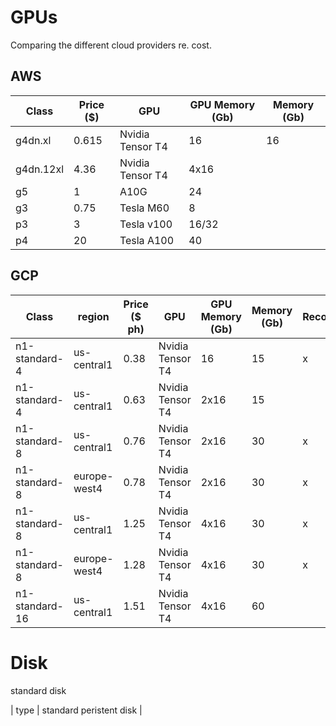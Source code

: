 # GPUs

Comparing the different cloud providers re. cost.

## AWS

| Class     | Price ($) | GPU              | GPU Memory (Gb) | Memory (Gb) |
| --------- | --------- | ---------------- | --------------- | ----------- |
| g4dn.xl   | 0.615     | Nvidia Tensor T4 | 16              | 16          |
| g4dn.12xl | 4.36      | Nvidia Tensor T4 | 4x16            |             |
| g5        | 1         | A10G             | 24              |             |
| g3        | 0.75      | Tesla M60        | 8               |             |
| p3        | 3         | Tesla v100       | 16/32           |             |
| p4        | 20        | Tesla A100       | 40              |             |

## GCP

| Class          | region       | Price ($ ph) | GPU              | GPU Memory (Gb) | Memory (Gb) | Recommended |
| -------------- | ------------ | ------------ | ---------------- | --------------- | ----------- | ----------- |
| n1-standard-4  | us-central1  | 0.38         | Nvidia Tensor T4 | 16              | 15          | x           |
| n1-standard-4  | us-central1  | 0.63         | Nvidia Tensor T4 | 2x16            | 15          |             |
| n1-standard-8  | us-central1  | 0.76         | Nvidia Tensor T4 | 2x16            | 30          | x           |
| n1-standard-8  | europe-west4 | 0.78         | Nvidia Tensor T4 | 2x16            | 30          | x           |
| n1-standard-8  | us-central1  | 1.25         | Nvidia Tensor T4 | 4x16            | 30          | x           |
| n1-standard-8  | europe-west4 | 1.28         | Nvidia Tensor T4 | 4x16            | 30          | x           |
| n1-standard-16 | us-central1  | 1.51         | Nvidia Tensor T4 | 4x16            | 60          |             |

# Disk

standard disk

| type | standard peristent disk |
